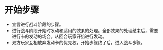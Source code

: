 # 开始步骤

* 宣言进行战斗阶段的步骤。
* 进行战斗阶段开始时发动和适用的效果的处理。全部效果的处理结束后，需要进行卡的发动的场合，从回合玩家开始进行发动。
* 双方玩家互相放弃发动卡的优先权，开始步骤终了后，进入战斗步骤。

